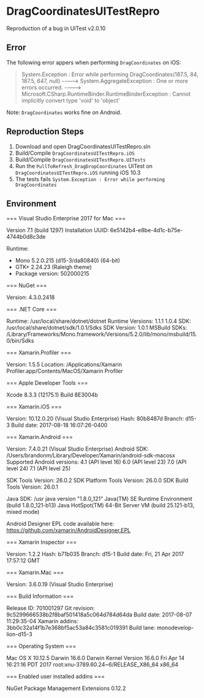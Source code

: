 # DragCoordinatesUITestRepro
Reproduction of a bug in UITest v2.0.10

## Error
The following error appers when performing `DragCoordinates` on iOS:

>System.Exception : Error while performing DragCoordinates(187.5, 84, 187.5, 647, null)
  ----> System.AggregateException : One or more errors occurred.
  ----> Microsoft.CSharp.RuntimeBinder.RuntimeBinderException : Cannot implicitly convert type 'void' to 'object'
  
Note: `DragCoordinates` works fine on Android.

## Reproduction Steps
1. Download and open DragCoordinatesUITestRepro.sln
2. Build/Compile `DragCoordinatesUITestRepro.iOS`
3. Build/Compile `DragCoordinatesUITestRepro.UITests`
4. Run the `PullToRefresh_DragDropCoordinates` UITest on `DragCoordinatesUITestRepro.iOS` running iOS 10.3
5. The tests fails `System.Exception : Error while performing DragCoordinates`

## Environment

=== Visual Studio Enterprise 2017 for Mac ===

Version 7.1 (build 1297)
Installation UUID: 6e5142b4-e8be-4d1c-b75e-4744b0d8c3de

Runtime:

- Mono 5.2.0.215 (d15-3/da80840) (64-bit)
- GTK+ 2.24.23 (Raleigh theme)
- Package version: 502000215

=== NuGet ===

Version: 4.3.0.2418

=== .NET Core ===

Runtime: /usr/local/share/dotnet/dotnet
Runtime Versions:
	1.1.1
	1.0.4
SDK: /usr/local/share/dotnet/sdk/1.0.1/Sdks
SDK Version: 1.0.1
MSBuild SDKs: /Library/Frameworks/Mono.framework/Versions/5.2.0/lib/mono/msbuild/15.0/bin/Sdks

=== Xamarin.Profiler ===

Version: 1.5.5
Location: /Applications/Xamarin Profiler.app/Contents/MacOS/Xamarin Profiler

=== Apple Developer Tools ===

Xcode 8.3.3 (12175.1)
Build 8E3004b

=== Xamarin.iOS ===

Version: 10.12.0.20 (Visual Studio Enterprise)
Hash: 80b8487d
Branch: d15-3
Build date: 2017-08-18 16:07:26-0400

=== Xamarin.Android ===

Version: 7.4.0.21 (Visual Studio Enterprise)
Android SDK: /Users/brandonm/Library/Developer/Xamarin/android-sdk-macosx
	Supported Android versions:
		4.1 (API level 16)
		6.0 (API level 23)
		7.0 (API level 24)
		7.1 (API level 25)

SDK Tools Version: 26.0.2
SDK Platform Tools Version: 26.0.0
SDK Build Tools Version: 26.0.1

Java SDK: /usr
java version "1.8.0_121"
Java(TM) SE Runtime Environment (build 1.8.0_121-b13)
Java HotSpot(TM) 64-Bit Server VM (build 25.121-b13, mixed mode)

Android Designer EPL code available here:
https://github.com/xamarin/AndroidDesigner.EPL

=== Xamarin Inspector ===

Version: 1.2.2
Hash: b71b035
Branch: d15-1
Build date: Fri, 21 Apr 2017 17:57:12 GMT

=== Xamarin.Mac ===

Version: 3.6.0.19 (Visual Studio Enterprise)

=== Build Information ===

Release ID: 701001297
Git revision: 9c5299666538b2f8baf501418a5c064d784d64da
Build date: 2017-08-07 11:29:35-04
Xamarin addins: 3bb0c32a14f1b7e368bf5ac53a84c3581c019391
Build lane: monodevelop-lion-d15-3

=== Operating System ===

Mac OS X 10.12.5
Darwin 16.6.0 Darwin Kernel Version 16.6.0
    Fri Apr 14 16:21:16 PDT 2017
    root:xnu-3789.60.24~6/RELEASE_X86_64 x86_64

=== Enabled user installed addins ===

NuGet Package Management Extensions 0.12.2

